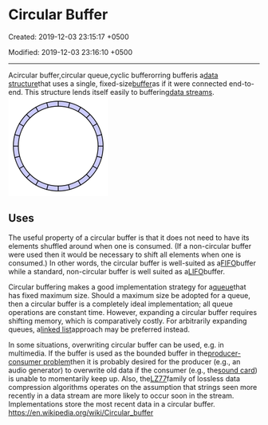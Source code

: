 # Circular Buffer

Created: 2019-12-03 23:15:17 +0500

Modified: 2019-12-03 23:16:10 +0500

---

Acircular buffer,circular queue,cyclic bufferorring bufferis a[data structure](https://en.wikipedia.org/wiki/Data_structure)that uses a single, fixed-size[buffer](https://en.wikipedia.org/wiki/Buffer_(computer_science))as if it were connected end-to-end. This structure lends itself easily to buffering[data streams](https://en.wikipedia.org/wiki/Data_stream).
![](media/Circular-Buffer-image1.png)

## Uses

The useful property of a circular buffer is that it does not need to have its elements shuffled around when one is consumed. (If a non-circular buffer were used then it would be necessary to shift all elements when one is consumed.) In other words, the circular buffer is well-suited as a[FIFO](https://en.wikipedia.org/wiki/FIFO_(computing_and_electronics))buffer while a standard, non-circular buffer is well suited as a[LIFO](https://en.wikipedia.org/wiki/LIFO_(computing))buffer.

Circular buffering makes a good implementation strategy for a[queue](https://en.wikipedia.org/wiki/Queue_(data_structure))that has fixed maximum size. Should a maximum size be adopted for a queue, then a circular buffer is a completely ideal implementation; all queue operations are constant time. However, expanding a circular buffer requires shifting memory, which is comparatively costly. For arbitrarily expanding queues, a[linked list](https://en.wikipedia.org/wiki/Linked_list)approach may be preferred instead.

In some situations, overwriting circular buffer can be used, e.g. in multimedia. If the buffer is used as the bounded buffer in the[producer-consumer problem](https://en.wikipedia.org/wiki/Producer-consumer_problem)then it is probably desired for the producer (e.g., an audio generator) to overwrite old data if the consumer (e.g., the[sound card](https://en.wikipedia.org/wiki/Sound_card)) is unable to momentarily keep up. Also, the[LZ77](https://en.wikipedia.org/wiki/LZ77)family of lossless data compression algorithms operates on the assumption that strings seen more recently in a data stream are more likely to occur soon in the stream. Implementations store the most recent data in a circular buffer.
<https://en.wikipedia.org/wiki/Circular_buffer>
